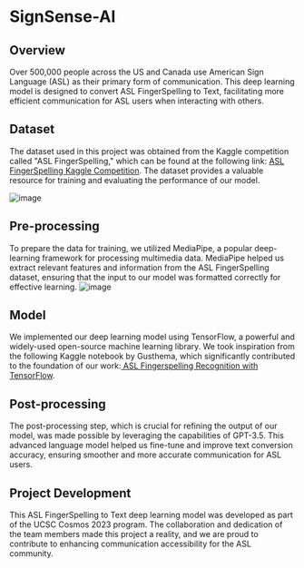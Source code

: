 # SignSense-AI
## **Overview**
Over 500,000 people across the US and Canada use American Sign Language (ASL) as their primary form of communication. This deep learning model is designed to convert ASL FingerSpelling to Text, facilitating more efficient communication for ASL users when interacting with others.

## **Dataset**
The dataset used in this project was obtained from the Kaggle competition called "ASL FingerSpelling," which can be found at the following link: [ASL FingerSpelling Kaggle Competition]([URL](https://www.kaggle.com/competitions/asl-fingerspelling/data)). The dataset provides a valuable resource for training and evaluating the performance of our model.

![image](https://github.com/25eliu/SignSense-AI/assets/45324290/a1092d98-0775-4cd5-a3b2-c7bc6c932817)

## **Pre-processing**
To prepare the data for training, we utilized MediaPipe, a popular deep-learning framework for processing multimedia data. MediaPipe helped us extract relevant features and information from the ASL FingerSpelling dataset, ensuring that the input to our model was formatted correctly for effective learning.
![image](https://github.com/25eliu/SignSense-AI/assets/45324290/d9258153-d4d2-4db7-8d7e-295381e71c08)

## **Model**
We implemented our deep learning model using TensorFlow, a powerful and widely-used open-source machine learning library. We took inspiration from the following Kaggle notebook by Gusthema, which significantly contributed to the foundation of our work:[ ASL Fingerspelling Recognition with TensorFlow]([URL](https://www.kaggle.com/code/gusthema/asl-fingerspelling-recognition-w-tensorflow)).

## **Post-processing**
The post-processing step, which is crucial for refining the output of our model, was made possible by leveraging the capabilities of GPT-3.5. This advanced language model helped us fine-tune and improve text conversion accuracy, ensuring smoother and more accurate communication for ASL users.

## **Project Development**
This ASL FingerSpelling to Text deep learning model was developed as part of the UCSC Cosmos 2023 program. The collaboration and dedication of the team members made this project a reality, and we are proud to contribute to enhancing communication accessibility for the ASL community.
